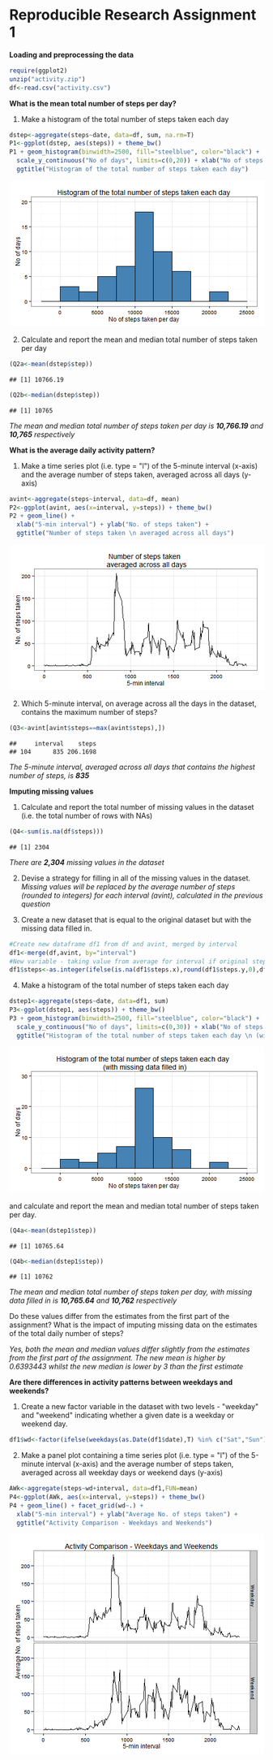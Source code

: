 Reproducible Research Assignment 1
======================================

**Loading and preprocessing the data**

```r
require(ggplot2)
unzip("activity.zip")
df<-read.csv("activity.csv")
```

**What is the mean total number of steps per day?** 

1. Make a histogram of the total number of steps taken each day

```r
dstep<-aggregate(steps~date, data=df, sum, na.rm=T)
P1<-ggplot(dstep, aes(steps)) + theme_bw()
P1 + geom_histogram(binwidth=2500, fill="steelblue", color="black") +
  scale_y_continuous("No of days", limits=c(0,20)) + xlab("No of steps taken per day") +
  ggtitle("Histogram of the total number of steps taken each day")
```

![plot of chunk unnamed-chunk-2](figure/unnamed-chunk-2-1.png) 

2. Calculate and report the mean and median total number of steps taken per day

```r
(Q2a<-mean(dstep$step))
```

```
## [1] 10766.19
```

```r
(Q2b<-median(dstep$step))
```

```
## [1] 10765
```
_The mean and median total number of steps taken per day is **10,766.19** and **10,765** respectively_  

**What is the average daily activity pattern?**  
1. Make a time series plot (i.e. type = "l") of the 5-minute interval (x-axis) and the average number of steps taken, averaged across all days (y-axis)

```r
avint<-aggregate(steps~interval, data=df, mean)
P2<-ggplot(avint, aes(x=interval, y=steps)) + theme_bw()
P2 + geom_line() +
  xlab("5-min interval") + ylab("No. of steps taken") +
  ggtitle("Number of steps taken \n averaged across all days")
```

![plot of chunk unnamed-chunk-4](figure/unnamed-chunk-4-1.png) 

2. Which 5-minute interval, on average across all the days in the dataset, contains the maximum number of steps?

```r
(Q3<-avint[avint$steps==max(avint$steps),])
```

```
##     interval    steps
## 104      835 206.1698
```
_The 5-minute interval, averaged across all days that contains the highest number of steps, is **835**_  

**Imputing missing values**  
1. Calculate and report the total number of missing values in the dataset (i.e. the total number of rows with NAs)

```r
(Q4<-sum(is.na(df$steps)))
```

```
## [1] 2304
```
_There are **2,304** missing values in the dataset_  

2. Devise a strategy for filling in all of the missing values in the dataset.  
_Missing values will be replaced by the average number of steps (rounded to integers) for each interval (avint), calculated in the previous question_

3. Create a new dataset that is equal to the original dataset but with the missing data filled in.

```r
#Create new dataframe df1 from df and avint, merged by interval
df1<-merge(df,avint, by="interval")
#New variable - taking value from average for interval if original steps is missing 
df1$steps<-as.integer(ifelse(is.na(df1$steps.x),round(df1$steps.y,0),df1$steps.x))
```

4. Make a histogram of the total number of steps taken each day

```r
dstep1<-aggregate(steps~date, data=df1, sum)
P3<-ggplot(dstep1, aes(steps)) + theme_bw()
P3 + geom_histogram(binwidth=2500, fill="steelblue", color="black") +
  scale_y_continuous("No of days", limits=c(0,30)) + xlab("No of steps taken per day") +
  ggtitle("Histogram of the total number of steps taken each day \n (with missing data filled in)")
```

![plot of chunk unnamed-chunk-8](figure/unnamed-chunk-8-1.png) 
   
 and calculate and report the mean and median total number of steps taken per day.

```r
(Q4a<-mean(dstep1$step))
```

```
## [1] 10765.64
```

```r
(Q4b<-median(dstep1$step))
```

```
## [1] 10762
```
_The mean and median total number of steps taken per day, with missing data filled in is **10,765.64** and **10,762** respectively_  

Do these values differ from the estimates from the first part of the assignment? What is the impact of imputing missing data on the estimates of the total daily number of steps?

_Yes, both the mean and median values differ slightly from the estimates from the first part of the assignment. The new mean is higher by 0.6393443 whilst the new median is lower by 3 than the first estimate_  

**Are there differences in activity patterns between weekdays and weekends?**  
1. Create a new factor variable in the dataset with two levels - "weekday" and "weekend" indicating whether a given date is a weekday or weekend day.

```r
df1$wd<-factor(ifelse(weekdays(as.Date(df1$date),T) %in% c("Sat","Sun"),"Weekend","Weekday"))
```

2. Make a panel plot containing a time series plot (i.e. type = "l") of the 5-minute interval (x-axis) and the average number of steps taken, averaged across all weekday days or weekend days (y-axis)


```r
AWk<-aggregate(steps~wd+interval, data=df1,FUN=mean)
P4<-ggplot(AWk, aes(x=interval, y=steps)) + theme_bw()
P4 + geom_line() + facet_grid(wd~.) +
  xlab("5-min interval") + ylab("Average No. of steps taken") +
  ggtitle("Activity Comparison - Weekdays and Weekends")
```

![plot of chunk unnamed-chunk-11](figure/unnamed-chunk-11-1.png) 


